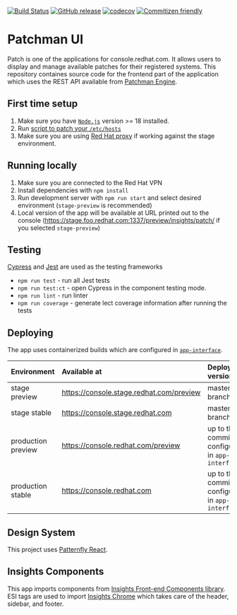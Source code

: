 [![Build Status](https://img.shields.io/github/actions/workflow/status/RedhatInsights/patchman-ui/test.yml?branch=master)](https://github.com/RedHatInsights/patchman-ui/actions/workflows/test.yml)
[![GitHub release](https://img.shields.io/github/v/release/RedHatInsights/patchman-ui.svg)](https://github.com/RedHatInsights/patchman-ui/releases/latest)
[![codecov](https://codecov.io/gh/RedHatInsights/patchman-ui/branch/master/graph/badge.svg)](https://codecov.io/gh/RedHatInsights/patchman-ui)
[![Commitizen friendly](https://img.shields.io/badge/commitizen-friendly-brightgreen.svg)](http://commitizen.github.io/cz-cli/)

# Patchman UI

Patch is one of the applications for console.redhat.com. It allows users to display and manage available patches for
their registered systems. This repository containes source code for the frontend part of the application which uses the
REST API available from [Patchman Engine](https://github.com/RedHatInsights/patchman-engine).

## First time setup

1. Make sure you have [`Node.js`](https://nodejs.org/en/) version >= 18 installed.
2. Run [script to patch your
   `/etc/hosts`](https://github.com/RedHatInsights/insights-proxy/blob/master/scripts/patch-etc-hosts.sh)
3. Make sure you are using [Red Hat proxy](https://hdn.corp.redhat.com/proxy.pac) if working against the stage
   environment.

## Running locally

1. Make sure you are connected to the Red Hat VPN
2. Install dependencies with `npm install`
3. Run development server with `npm run start` and select desired environment (`stage-preview` is recommended)
4. Local version of the app will be available at URL printed out to the
   console (https://stage.foo.redhat.com:1337/preview/insights/patch/ if you selected `stage-preview`)

## Testing

[Cypress](https://cypress.io/) and [Jest](https://jestjs.io/) are used as the testing frameworks

- `npm run test` - run all Jest tests
- `npm run test:ct` - open Cypress in the component testing mode.
- `npm run lint` - run linter
- `npm run coverage` - generate lect coverage information after running the tests

## Deploying

The app uses containerized builds which are configured in [
`app-interface`](https://gitlab.cee.redhat.com/service/app-interface/-/blob/master/data/services/insights/patchman/deploy-clowder.yml).

| Environment        | Available at                             | Deployed version                               |
|:-------------------|:-----------------------------------------|:-----------------------------------------------|
| stage preview      | https://console.stage.redhat.com/preview | master branch                                  |
| stage stable       | https://console.stage.redhat.com         | master branch                                  |
| production preview | https://console.redhat.com/preview       | up to the commit configured in `app-interface` |
| production stable  | https://console.redhat.com               | up to the commit configured in `app-interface` |

## Design System

This project uses [Patternfly React](https://github.com/patternfly/patternfly-react).

## Insights Components

This app imports components
from [Insights Front-end Components library](https://github.com/RedHatInsights/frontend-components). ESI tags are used
to import [Insights Chrome](https://github.com/RedHatInsights/insights-chrome) which takes care of the header, sidebar,
and footer.

